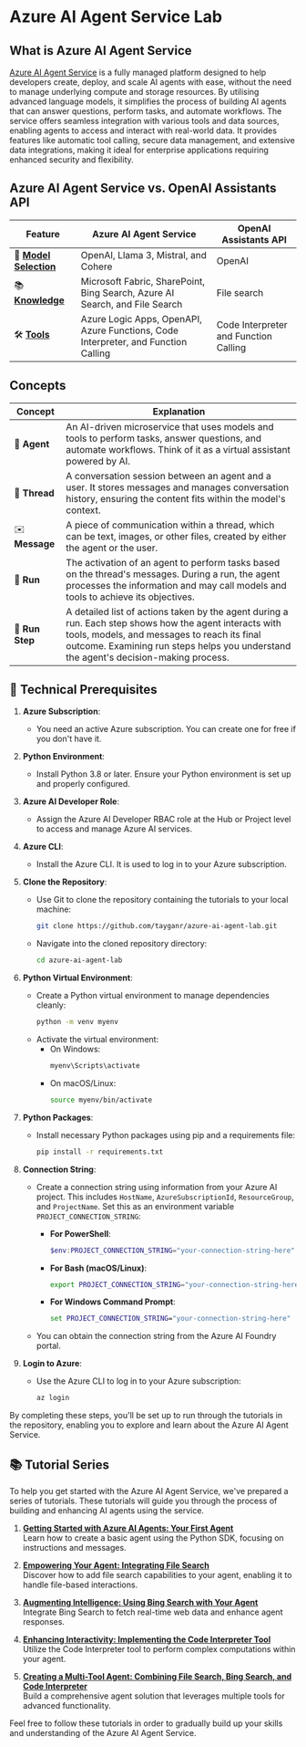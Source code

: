 # Azure AI Agent Service Lab

## What is Azure AI Agent Service

[Azure AI Agent Service](https://learn.microsoft.com/en-us/azure/ai-services/agents/overview) is a fully managed platform designed to help developers create, deploy, and scale AI agents with ease, without the need to manage underlying compute and storage resources. By utilising advanced language models, it simplifies the process of building AI agents that can answer questions, perform tasks, and automate workflows. The service offers seamless integration with various tools and data sources, enabling agents to access and interact with real-world data. It provides features like automatic tool calling, secure data management, and extensive data integrations, making it ideal for enterprise applications requiring enhanced security and flexibility.

## Azure AI Agent Service vs. OpenAI Assistants API

| **Feature**      | **Azure AI Agent Service**                                                                                       | **OpenAI Assistants API**                      |  
|------------------|-----------------------------------------------------------------------------------------------------------------|------------------------------------------------------|  
| 🧠 [**Model Selection**](https://learn.microsoft.com/en-us/azure/ai-services/agents/concepts/model-region-support) | OpenAI, Llama 3, Mistral, and Cohere                     | OpenAI              |  
| 📚 [**Knowledge**](https://learn.microsoft.com/en-us/azure/ai-services/agents/how-to/tools/overview#knowledge-tools) | Microsoft Fabric, SharePoint, Bing Search, Azure AI Search, and File Search | File search      |  
| 🛠️ [**Tools**](https://learn.microsoft.com/en-us/azure/ai-services/agents/how-to/tools/overview#action-tools)         | Azure Logic Apps, OpenAPI, Azure Functions, Code Interpreter, and Function Calling                      | Code Interpreter and Function Calling |  

## Concepts
   
| **Concept** | **Explanation** |  
|-------------|-----------------|  
| 🤖 **Agent**   | An AI-driven microservice that uses models and tools to perform tasks, answer questions, and automate workflows. Think of it as a virtual assistant powered by AI. |  
| 🧵 **Thread**  | A conversation session between an agent and a user. It stores messages and manages conversation history, ensuring the content fits within the model's context. |  
| ✉️ **Message** | A piece of communication within a thread, which can be text, images, or other files, created by either the agent or the user. |  
| 🚀 **Run**     | The activation of an agent to perform tasks based on the thread's messages. During a run, the agent processes the information and may call models and tools to achieve its objectives. |  
| 📝 **Run Step**     | A detailed list of actions taken by the agent during a run. Each step shows how the agent interacts with tools, models, and messages to reach its final outcome. Examining run steps helps you understand the agent's decision-making process. |  

## 🤔 Technical Prerequisites  
   
1. **Azure Subscription**:  
   - You need an active Azure subscription. You can create one for free if you don't have it.  
   
2. **Python Environment**:  
   - Install Python 3.8 or later. Ensure your Python environment is set up and properly configured.  
   
3. **Azure AI Developer Role**:  
   - Assign the Azure AI Developer RBAC role at the Hub or Project level to access and manage Azure AI services.  
   
4. **Azure CLI**:  
   - Install the Azure CLI. It is used to log in to your Azure subscription.  
   
5. **Clone the Repository**:  
   - Use Git to clone the repository containing the tutorials to your local machine:  
     ```bash  
     git clone https://github.com/tayganr/azure-ai-agent-lab.git
     ```  
   - Navigate into the cloned repository directory:  
     ```bash  
     cd azure-ai-agent-lab
     ```  
   
6. **Python Virtual Environment**:  
   - Create a Python virtual environment to manage dependencies cleanly:  
     ```bash  
     python -m venv myenv  
     ```  
   - Activate the virtual environment:  
     - On Windows:  
       ```bash  
       myenv\Scripts\activate  
       ```  
     - On macOS/Linux:  
       ```bash  
       source myenv/bin/activate  
       ```  
   
7. **Python Packages**:  
   - Install necessary Python packages using pip and a requirements file:  
     ```bash  
     pip install -r requirements.txt  
     ```  
   
8. **Connection String**:  
   - Create a connection string using information from your Azure AI project. This includes `HostName`, `AzureSubscriptionId`, `ResourceGroup`, and `ProjectName`. Set this as an environment variable `PROJECT_CONNECTION_STRING`:  
  
     - **For PowerShell**:  
       ```powershell  
       $env:PROJECT_CONNECTION_STRING="your-connection-string-here"  
       ```  
  
     - **For Bash (macOS/Linux)**:  
       ```bash  
       export PROJECT_CONNECTION_STRING="your-connection-string-here"  
       ```  
  
     - **For Windows Command Prompt**:  
       ```cmd  
       set PROJECT_CONNECTION_STRING="your-connection-string-here"  
       ```  
  
   - You can obtain the connection string from the Azure AI Foundry portal.  
   
9. **Login to Azure**:  
   - Use the Azure CLI to log in to your Azure subscription:  
     ```bash  
     az login  
     ```  
   
By completing these steps, you'll be set up to run through the tutorials in the repository, enabling you to explore and learn about the Azure AI Agent Service.

## 📚 Tutorial Series  
   
To help you get started with the Azure AI Agent Service, we've prepared a series of tutorials. These tutorials will guide you through the process of building and enhancing AI agents using the service.  
   
1. **[Getting Started with Azure AI Agents: Your First Agent](/tutorials/01-basic-agent.md)**    
   Learn how to create a basic agent using the Python SDK, focusing on instructions and messages.  
   
2. **[Empowering Your Agent: Integrating File Search](/tutorials/02-file-search.md)**    
   Discover how to add file search capabilities to your agent, enabling it to handle file-based interactions.  
   
3. **[Augmenting Intelligence: Using Bing Search with Your Agent](/tutorials/03-bing-search.md)**    
   Integrate Bing Search to fetch real-time web data and enhance agent responses.  
   
4. **[Enhancing Interactivity: Implementing the Code Interpreter Tool](/tutorials/04-code-interpreter.md)**    
   Utilize the Code Interpreter tool to perform complex computations within your agent.  
   
5. **[Creating a Multi-Tool Agent: Combining File Search, Bing Search, and Code Interpreter](/tutorials/05-multi-tool-agent.md)**    
   Build a comprehensive agent solution that leverages multiple tools for advanced functionality.  
   
Feel free to follow these tutorials in order to gradually build up your skills and understanding of the Azure AI Agent Service.  